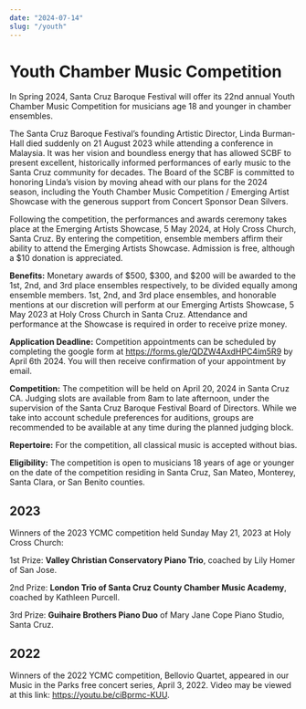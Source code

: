 ```yaml
---
date: "2024-07-14"
slug: "/youth"
---
```


# Youth Chamber Music Competition

In Spring 2024, Santa Cruz Baroque Festival will offer its 22nd annual Youth Chamber Music Competition for musicians age 18 and younger in chamber ensembles.

The Santa Cruz Baroque Festival’s founding Artistic Director, Linda Burman-Hall died suddenly on 21 August 2023 while attending a conference in Malaysia. It was her vision and boundless energy that has allowed SCBF to present excellent, historically informed performances of early music to the Santa Cruz community for decades. The Board of the SCBF is committed to honoring Linda’s vision by moving ahead with our plans for the 2024 season, including the Youth Chamber Music Competition / Emerging Artist Showcase with the generous support from Concert Sponsor Dean Silvers.

Following the competition, the performances and awards ceremony takes place at the Emerging Artists Showcase, 5 May 2024, at Holy Cross Church, Santa Cruz. By entering the competition, ensemble members affirm their ability to attend the Emerging Artists Showcase. Admission is free, although a $10 donation is appreciated.

**Benefits:** Monetary awards of $500, $300, and $200 will be awarded to the 1st, 2nd, and 3rd place ensembles respectively, to be divided equally among ensemble members. 1st, 2nd, and 3rd place ensembles, and honorable mentions at our discretion will perform at our Emerging Artists Showcase, 5 May 2023 at Holy Cross Church in Santa Cruz. Attendance and performance at the Showcase is required in order to receive prize money.

**Application Deadline:** Competition appointments can be scheduled by completing the google form at https://forms.gle/QDZW4AxdHPC4im5R9 by April 6th 2024. You will then receive confirmation of your appointment by email.

**Competition:** The competition will be held on April 20, 2024 in Santa Cruz CA. Judging slots are available from 8am to late afternoon, under the supervision of the Santa Cruz Baroque Festival Board of Directors. While we take into account schedule preferences for auditions, groups are recommended to be available at any time during the planned judging block.

**Repertoire:** For the competition, all classical music is accepted without bias.

**Eligibility:** The competition is open to musicians 18 years of age or younger on the date of the competition residing in Santa Cruz, San Mateo, Monterey, Santa Clara, or San Benito counties.

## 2023

Winners of the 2023 YCMC competition held Sunday May 21, 2023 at Holy Cross Church:

1st Prize: **Valley Christian Conservatory Piano Trio**, coached by Lily Homer of San Jose.

2nd Prize: **London Trio of Santa Cruz County Chamber Music Academy**, coached by Kathleen Purcell.

3rd Prize: **Guihaire Brothers Piano Duo** of Mary Jane Cope Piano Studio, Santa Cruz.

 
## 2022

Winners of the 2022 YCMC competition, Bellovio Quartet, appeared in our Music in the Parks free concert series,  April 3, 2022. Video may be viewed at this link: https://youtu.be/ciBprmc-KUU.